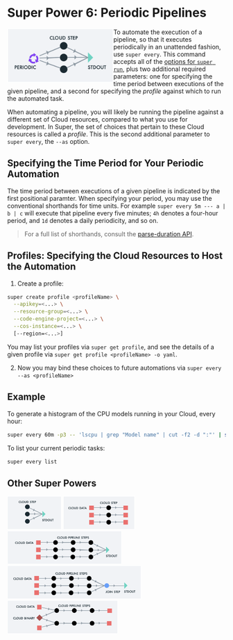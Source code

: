 # Super Power 6: Periodic Pipelines

<img src="images/runvis6.png" align="left" height="125">

To automate the execution of a pipeline, so that it executes
periodically in an unattended fashion, use `super every`. This command
accepts all of the [options for `super
run`](example1.md#super-run-options), plus two additional required
parameters: one for specifying the time period between executions of
the given pipeline, and a second for specifying the *profile* against
which to run the automated task.

When automating a pipeline, you will likely be running the pipeline
against a different set of Cloud resources, compared to what you use
for development. In Super, the set of choices that pertain to these
Cloud resources is called a *profile*. This is the second additional
parameter to `super every`, the `--as` option.

## Specifying the Time Period for Your Periodic Automation

The time period between executions of a given pipeline is indicated by
the first positional paramter. When specifying your period, you may
use the conventional shorthands for time units. For example `super
every 5m --- a | b | c` will execute that pipeline every five minutes;
`4h` denotes a four-hour period, and `1d` denotes a daily periodicity,
and so on.

> For a full list of shorthands, consult the [parse-duration
> API](https://github.com/jkroso/parse-duration#available-unit-types-are).

## Profiles: Specifying the Cloud Resources to Host the Automation

1. Create a profile:

```sh
super create profile <profileName> \
  --apikey=<...> \
  --resource-group=<...> \
  --code-engine-project=<...> \
  --cos-instance=<...> \
  [--region=<...>]
```

You may list your profiles via `super get profile`, and see the
 details of a given profile via `super get profile <profileName> -o
 yaml`. 
 
2. Now you may bind these choices to future automations via `super
   every --as <profileName>`

## Example

To generate a histogram of the CPU models running in your Cloud, every hour:

```sh
super every 60m -p3 -- 'lscpu | grep "Model name" | cut -f2 -d ":"' | sort | uniq -c
```

To list your current periodic tasks:

```sh
super every list
```

## Other Super Powers

[<img src="images/runvis1.png" height="77">](example1.md)
[<img src="images/runvis2.png" height="77">](example2.md)
[<img src="images/runvis3.png" height="77">](example3.md)
[<img src="images/runvis4.png" height="77">](example4.md)
[<img src="images/runvis5.png" height="77">](example5.md)
